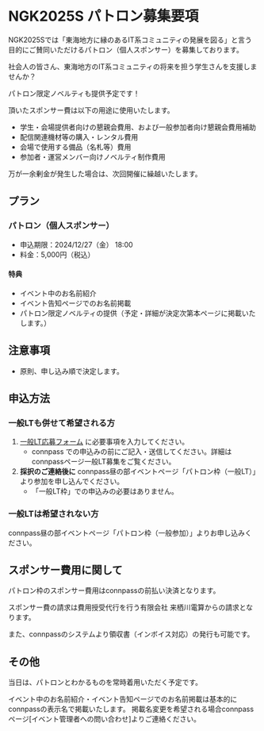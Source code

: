 # NGK2025S パトロン募集要項
NGK2025Sでは「東海地方に縁のあるIT系コミュニティの発展を図る」と言う目的にご賛同いただけるパトロン（個人スポンサー）を募集しております。

社会人の皆さん、東海地方のIT系コミュニティの将来を担う学生さんを支援しませんか？

パトロン限定ノベルティも提供予定です！

頂いたスポンサー費は以下の用途に使用いたします。
* 学生・会場提供者向けの懇親会費用、および一般参加者向け懇親会費用補助
* 配信関連機材等の購入・レンタル費用
* 会場で使用する備品（名札等）費用
* 参加者・運営メンバー向けノベルティ制作費用

万が一余剰金が発生した場合は、次回開催に繰越いたします。

## プラン

### パトロン（個人スポンサー）
* 申込期限：2024/12/27（金） 18:00
* 料金：5,000円（税込）

#### 特典
* イベント中のお名前紹介
* イベント告知ページでのお名前掲載
* パトロン限定ノベルティの提供（予定・詳細が決定次第本ページに掲載いたします。）

## 注意事項
* 原則、申し込み順で決定します。

## 申込方法

### 一般LTも併せて希望される方

1. [一般LT応募フォーム](https://forms.gle/Ewbbb7p4BchjKQSEA) に必要事項を入力してください。
    * connpass での申込みの前にご記入・送信してください。詳細はconnpassページ一般LT募集をご覧ください。
2. **採択のご連絡後に** connpass昼の部イベントページ「パトロン枠（一般LT）」より参加を申し込んでください。
    * 「一般LT枠」での申込みの必要はありません。

### 一般LTは希望されない方

connpass昼の部イベントページ「パトロン枠（一般参加）」よりお申し込みください。

## スポンサー費用に関して
パトロン枠のスポンサー費用はconnpassの前払い決済となります。

スポンサー費の請求は費用授受代行を行う有限会社 来栖川電算からの請求となります。

また、connpassのシステムより領収書（インボイス対応）の発行も可能です。

## その他
当日は、パトロンとわかるものを常時着用いただく予定です。

イベント中のお名前紹介・イベント告知ページでのお名前掲載は基本的にconnpassの表示名で掲載いたします。
掲載名変更を希望される場合connpassページ[イベント管理者への問い合わせ]よりご連絡ください。
